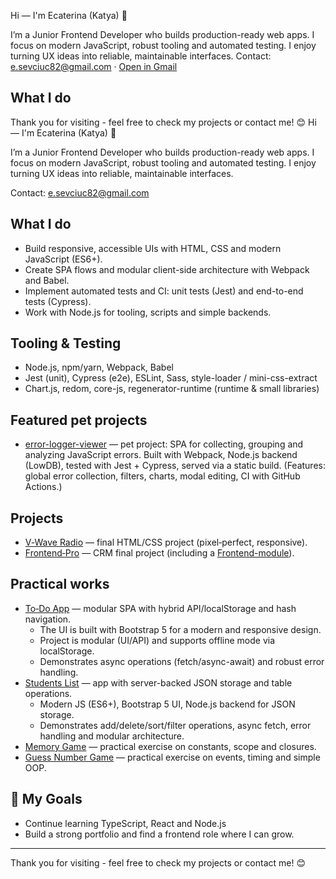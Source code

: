 Hi — I'm Ecaterina (Katya) 👋

I’m a Junior Frontend Developer who builds production-ready web apps. I focus on modern JavaScript, robust tooling and automated testing. I enjoy turning UX ideas into reliable, maintainable interfaces.
Contact: [e.sevciuc82@gmail.com](mailto:e.sevciuc82@gmail.com) · [Open in Gmail](https://mail.google.com/mail/?view=cm&fs=1&to=e.sevciuc82@gmail.com)

## What I do
Thank you for visiting - feel free to check my projects or contact me! 😊
Hi — I'm Ecaterina (Katya) 👋

I’m a Junior Frontend Developer who builds production-ready web apps. I focus on modern JavaScript, robust tooling and automated testing. I enjoy turning UX ideas into reliable, maintainable interfaces.

Contact: [e.sevciuc82@gmail.com](mailto:e.sevciuc82@gmail.com)

## What I do
- Build responsive, accessible UIs with HTML, CSS and modern JavaScript (ES6+).
- Create SPA flows and modular client-side architecture with Webpack and Babel.
- Implement automated tests and CI: unit tests (Jest) and end-to-end tests (Cypress).
- Work with Node.js for tooling, scripts and simple backends.

## Tooling & Testing
- Node.js, npm/yarn, Webpack, Babel
- Jest (unit), Cypress (e2e), ESLint, Sass, style-loader / mini-css-extract
- Chart.js, redom, core-js, regenerator-runtime (runtime & small libraries)

## Featured pet projects
- [error-logger-viewer](https://kate8382.github.io/error-logger-viewer/) — pet project: SPA for collecting, grouping and analyzing JavaScript errors.
  Built with Webpack, Node.js backend (LowDB), tested with Jest + Cypress, served via a static build.
  (Features: global error collection, filters, charts, modal editing, CI with GitHub Actions.)

## Projects
- [V‑Wave Radio](https://kate8382.github.io/w-vawe_radio/) — final HTML/CSS project (pixel‑perfect, responsive).
- [Frontend‑Pro](https://github.com/kate8382/frontend-pro/) — CRM final project (including a [Frontend-module](https://kate8382.github.io/frontend-module/)).

## Practical works
- [To‑Do App](https://kate8382.github.io/to-do_app/) — modular SPA with hybrid API/localStorage and hash navigation.
  - The UI is built with Bootstrap 5 for a modern and responsive design.
  - Project is modular (UI/API) and supports offline mode via localStorage.
  - Demonstrates async operations (fetch/async-await) and robust error handling.
- [Students List](https://kate8382.github.io/students_list/) — app with server-backed JSON storage and table operations.
  - Modern JS (ES6+), Bootstrap 5 UI, Node.js backend for JSON storage.
  - Demonstrates add/delete/sort/filter operations, async fetch, error handling and modular architecture.
- [Memory Game](https://kate8382.github.io/memory_game/) — practical exercise on constants, scope and closures.
- [Guess Number Game](https://kate8382.github.io/guess_number_game/) — practical exercise on events, timing and simple OOP.

## 🌟 My Goals
- Continue learning TypeScript, React and Node.js
- Build a strong portfolio and find a frontend role where I can grow.

---

Thank you for visiting - feel free to check my projects or contact me! 😊